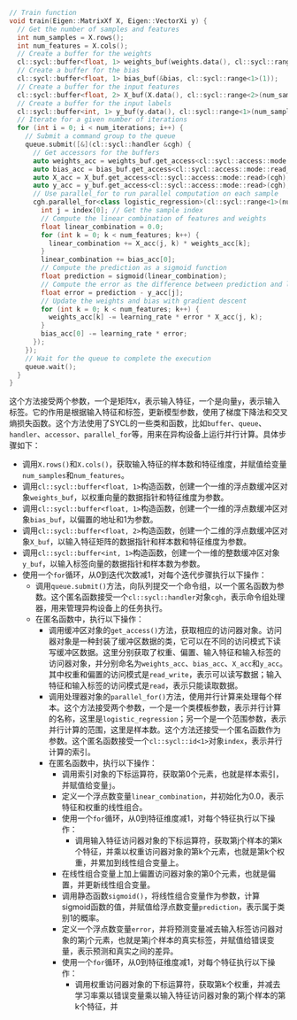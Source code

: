 

```cpp
// Train function
void train(Eigen::MatrixXf X, Eigen::VectorXi y) {
  // Get the number of samples and features
  int num_samples = X.rows();
  int num_features = X.cols();
  // Create a buffer for the weights
  cl::sycl::buffer<float, 1> weights_buf(weights.data(), cl::sycl::range<1>(num_features));
  // Create a buffer for the bias
  cl::sycl::buffer<float, 1> bias_buf(&bias, cl::sycl::range<1>(1));
  // Create a buffer for the input features
  cl::sycl::buffer<float, 2> X_buf(X.data(), cl::sycl::range<2>(num_samples, num_features));
  // Create a buffer for the input labels
  cl::sycl::buffer<int, 1> y_buf(y.data(), cl::sycl::range<1>(num_samples));
  // Iterate for a given number of iterations
  for (int i = 0; i < num_iterations; i++) {
    // Submit a command group to the queue
    queue.submit([&](cl::sycl::handler &cgh) {
      // Get accessors for the buffers
      auto weights_acc = weights_buf.get_access<cl::sycl::access::mode::read_write>(cgh);
      auto bias_acc = bias_buf.get_access<cl::sycl::access::mode::read_write>(cgh);
      auto X_acc = X_buf.get_access<cl::sycl::access::mode::read>(cgh);
      auto y_acc = y_buf.get_access<cl::sycl::access::mode::read>(cgh);
      // Use parallel_for to run parallel computation on each sample
      cgh.parallel_for<class logistic_regression>(cl::sycl::range<1>(num_samples), [=](cl::sycl::id<1> index) {
        int j = index[0]; // Get the sample index
        // Compute the linear combination of features and weights
        float linear_combination = 0.0;
        for (int k = 0; k < num_features; k++) {
          linear_combination += X_acc(j, k) * weights_acc[k];
        }
        linear_combination += bias_acc[0];
        // Compute the prediction as a sigmoid function
        float prediction = sigmoid(linear_combination);
        // Compute the error as the difference between prediction and label
        float error = prediction - y_acc[j];
        // Update the weights and bias with gradient descent
        for (int k = 0; k < num_features; k++) {
          weights_acc[k] -= learning_rate * error * X_acc(j, k);
        }
        bias_acc[0] -= learning_rate * error;
      });
    });
    // Wait for the queue to complete the execution
    queue.wait();
  }
}
```

这个方法接受两个参数，一个是矩阵`X`，表示输入特征，一个是向量`y`，表示输入标签。它的作用是根据输入特征和标签，更新模型参数，使用了梯度下降法和交叉熵损失函数。这个方法使用了SYCL的一些类和函数，比如`buffer`、`queue`、`handler`、`accessor`、`parallel_for`等，用来在异构设备上运行并行计算。具体步骤如下：

- 调用`X.rows()`和`X.cols()`，获取输入特征的样本数和特征维度，并赋值给变量`num_samples`和`num_features`。
- 调用`cl::sycl::buffer<float, 1>`构造函数，创建一个一维的浮点数缓冲区对象`weights_buf`，以权重向量的数据指针和特征维度为参数。
- 调用`cl::sycl::buffer<float, 1>`构造函数，创建一个一维的浮点数缓冲区对象`bias_buf`，以偏置的地址和1为参数。
- 调用`cl::sycl::buffer<float, 2>`构造函数，创建一个二维的浮点数缓冲区对象`X_buf`，以输入特征矩阵的数据指针和样本数和特征维度为参数。
- 调用`cl::sycl::buffer<int, 1>`构造函数，创建一个一维的整数缓冲区对象`y_buf`，以输入标签向量的数据指针和样本数为参数。
- 使用一个`for`循环，从0到迭代次数减1，对每个迭代步骤执行以下操作：
  - 调用`queue.submit()`方法，向队列提交一个命令组，以一个匿名函数为参数。这个匿名函数接受一个`cl::sycl::handler`对象`cgh`，表示命令组处理器，用来管理异构设备上的任务执行。
  - 在匿名函数中，执行以下操作：
    - 调用缓冲区对象的`get_access()`方法，获取相应的访问器对象。访问器对象是一种封装了缓冲区数据的类，它可以在不同的访问模式下读写缓冲区数据。这里分别获取了权重、偏置、输入特征和输入标签的访问器对象，并分别命名为`weights_acc`、`bias_acc`、`X_acc`和`y_acc`。其中权重和偏置的访问模式是`read_write`，表示可以读写数据；输入特征和输入标签的访问模式是`read`，表示只能读取数据。
    - 调用处理器对象的`parallel_for()`方法，使用并行计算来处理每个样本。这个方法接受两个参数，一个是一个类模板参数，表示并行计算的名称，这里是`logistic_regression`；另一个是一个范围参数，表示并行计算的范围，这里是样本数。这个方法还接受一个匿名函数作为参数。这个匿名函数接受一个`cl::sycl::id<1>`对象`index`，表示并行计算的索引。
    - 在匿名函数中，执行以下操作：
      - 调用索引对象的下标运算符，获取第0个元素，也就是样本索引，并赋值给变量`j`。
      - 定义一个浮点数变量`linear_combination`，并初始化为0.0，表示特征和权重的线性组合。
      - 使用一个`for`循环，从0到特征维度减1，对每个特征执行以下操作：
        - 调用输入特征访问器对象的下标运算符，获取第j个样本的第k个特征，并乘以权重访问器对象的第k个元素，也就是第k个权重，并累加到线性组合变量上。
      - 在线性组合变量上加上偏置访问器对象的第0个元素，也就是偏置，并更新线性组合变量。
      - 调用静态函数`sigmoid()`，将线性组合变量作为参数，计算sigmoid函数的值，并赋值给浮点数变量`prediction`，表示属于类别1的概率。
      - 定义一个浮点数变量`error`，并将预测变量减去输入标签访问器对象的第j个元素，也就是第j个样本的真实标签，并赋值给错误变量，表示预测和真实之间的差异。
      - 使用一个`for`循环，从0到特征维度减1，对每个特征执行以下操作：
        - 调用权重访问器对象的下标运算符，获取第k个权重，并减去学习率乘以错误变量乘以输入特征访问器对象的第j个样本的第k个特征，并